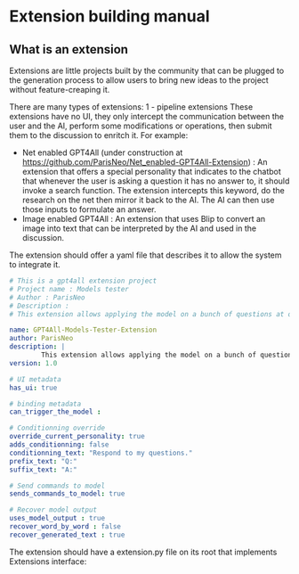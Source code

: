 # Extension building manual

## What is an extension
Extensions are little projects built by the community that can be plugged to the generation process to allow users to bring new ideas to the project without feature-creaping it.

There are many types of extensions:
1 - pipeline extensions
These extensions have no UI, they only intercept the communication between the user and the AI, perform some modifications or operations, then submit them to the discussion to enritch it. For example:
- Net enabled GPT4All (under construction at https://github.com/ParisNeo/Net_enabled-GPT4All-Extension) : An extension that offers a special personality that indicates to the chatbot that whenever the user is asking a question it has no answer to, it should invoke a search function. The extension intercepts this keyword, do the research on the net then mirror it back to the AI. The AI can then use those inputs to formulate an answer.
- Image enabled GPT4All : An extension that uses Blip to convert an image into text that can be interpreted by the AI and used in the discussion.

The extension should offer a yaml file that describes it to allow the system to integrate it.

```yaml
# This is a gpt4all extension project
# Project name : Models tester
# Author : ParisNeo
# Description :
# This extension allows applying the model on a bunch of questions at once and recover answers in a text file

name: GPT4All-Models-Tester-Extension
author: ParisNeo
description: |
        This extension allows applying the model on a bunch of questions at once and recover answers in a text file
version: 1.0

# UI metadata
has_ui: true

# binding metadata
can_trigger_the_model : 

# Conditionning override
override_current_personality: true
adds_conditionning: false
conditionning_text: "Respond to my questions."
prefix_text: "Q:"
suffix_text: "A:"

# Send commands to model
sends_commands_to_model: true

# Recover model output
uses_model_output : true
recover_word_by_word : false
recover_generated_text : true
```

The extension should have a extension.py file on its root that implements Extensions interface:

